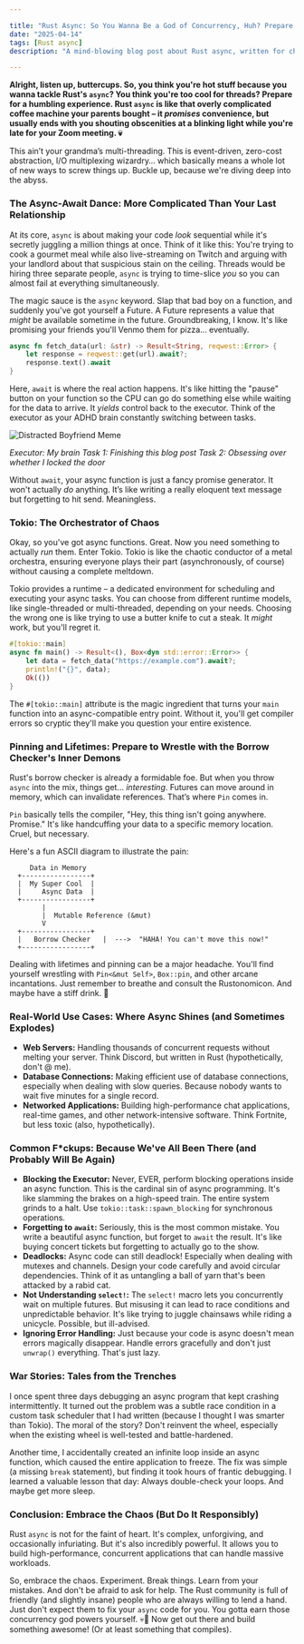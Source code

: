 ```yaml
---

title: "Rust Async: So You Wanna Be a God of Concurrency, Huh? Prepare to Sell Your Soul"
date: "2025-04-14"
tags: [Rust async]
description: "A mind-blowing blog post about Rust async, written for chaotic Gen Z engineers who think threads are boomer tech."

---
```


**Alright, listen up, buttercups. So, you think you're hot stuff because you wanna tackle Rust's `async`? You think you're too cool for threads? Prepare for a humbling experience. Rust `async` is like that overly complicated coffee machine your parents bought – it *promises* convenience, but usually ends with you shouting obscenities at a blinking light while you're late for your Zoom meeting. 💀**

This ain’t your grandma’s multi-threading. This is event-driven, zero-cost abstraction, I/O multiplexing wizardry… which basically means a whole lot of new ways to screw things up. Buckle up, because we're diving deep into the abyss.

### The Async-Await Dance: More Complicated Than Your Last Relationship

At its core, `async` is about making your code *look* sequential while it's secretly juggling a million things at once.  Think of it like this: You're trying to cook a gourmet meal while also live-streaming on Twitch and arguing with your landlord about that suspicious stain on the ceiling. Threads would be hiring three separate people, `async` is trying to time-slice *you* so you can almost fail at everything simultaneously.

The magic sauce is the `async` keyword. Slap that bad boy on a function, and suddenly you've got yourself a Future. A Future represents a value that *might* be available sometime in the future. Groundbreaking, I know. It's like promising your friends you'll Venmo them for pizza... eventually.

```rust
async fn fetch_data(url: &str) -> Result<String, reqwest::Error> {
    let response = reqwest::get(url).await?;
    response.text().await
}
```

Here, `await` is where the real action happens. It's like hitting the "pause" button on your function so the CPU can go do something else while waiting for the data to arrive. It *yields* control back to the executor. Think of the executor as your ADHD brain constantly switching between tasks.

![Distracted Boyfriend Meme](https://i.imgflip.com/1tl7g6.jpg)

*Executor: My brain*
*Task 1: Finishing this blog post*
*Task 2: Obsessing over whether I locked the door*

Without `await`, your async function is just a fancy promise generator. It won't actually *do* anything. It’s like writing a really eloquent text message but forgetting to hit send. Meaningless.

### Tokio: The Orchestrator of Chaos

Okay, so you've got async functions. Great. Now you need something to actually *run* them. Enter Tokio. Tokio is like the chaotic conductor of a metal orchestra, ensuring everyone plays their part (asynchronously, of course) without causing a complete meltdown.

Tokio provides a runtime – a dedicated environment for scheduling and executing your async tasks. You can choose from different runtime models, like single-threaded or multi-threaded, depending on your needs. Choosing the wrong one is like trying to use a butter knife to cut a steak. It *might* work, but you'll regret it.

```rust
#[tokio::main]
async fn main() -> Result<(), Box<dyn std::error::Error>> {
    let data = fetch_data("https://example.com").await?;
    println!("{}", data);
    Ok(())
}
```

The `#[tokio::main]` attribute is the magic ingredient that turns your `main` function into an async-compatible entry point. Without it, you'll get compiler errors so cryptic they'll make you question your entire existence.

### Pinning and Lifetimes: Prepare to Wrestle with the Borrow Checker's Inner Demons

Rust's borrow checker is already a formidable foe. But when you throw `async` into the mix, things get… *interesting*. Futures can move around in memory, which can invalidate references. That’s where `Pin` comes in.

`Pin` basically tells the compiler, "Hey, this thing isn't going anywhere. Promise." It's like handcuffing your data to a specific memory location. Cruel, but necessary.

Here's a fun ASCII diagram to illustrate the pain:

```
     Data in Memory
  +-----------------+
  |  My Super Cool  |
  |     Async Data  |
  +-----------------+
        |
        |  Mutable Reference (&mut)
        V
  +-----------------+
  |   Borrow Checker   |  --->  "HAHA! You can't move this now!"
  +-----------------+

```

Dealing with lifetimes and pinning can be a major headache. You'll find yourself wrestling with `Pin<&mut Self>`, `Box::pin`, and other arcane incantations.  Just remember to breathe and consult the Rustonomicon. And maybe have a stiff drink. 🥃

### Real-World Use Cases: Where Async Shines (and Sometimes Explodes)

*   **Web Servers:** Handling thousands of concurrent requests without melting your server. Think Discord, but written in Rust (hypothetically, don't @ me).
*   **Database Connections:**  Making efficient use of database connections, especially when dealing with slow queries. Because nobody wants to wait five minutes for a single record.
*   **Networked Applications:**  Building high-performance chat applications, real-time games, and other network-intensive software. Think Fortnite, but less toxic (also, hypothetically).

### Common F*ckups:  Because We've All Been There (and Probably Will Be Again)

*   **Blocking the Executor:**  Never, EVER, perform blocking operations inside an async function. This is the cardinal sin of async programming. It's like slamming the brakes on a high-speed train. The entire system grinds to a halt. Use `tokio::task::spawn_blocking` for synchronous operations.
*   **Forgetting to `await`:**  Seriously, this is the most common mistake. You write a beautiful async function, but forget to `await` the result. It's like buying concert tickets but forgetting to actually go to the show.
*   **Deadlocks:** Async code can still deadlock! Especially when dealing with mutexes and channels. Design your code carefully and avoid circular dependencies.  Think of it as untangling a ball of yarn that's been attacked by a rabid cat.
*   **Not Understanding `select!`:** The `select!` macro lets you concurrently wait on multiple futures.  But misusing it can lead to race conditions and unpredictable behavior. It's like trying to juggle chainsaws while riding a unicycle. Possible, but ill-advised.
*   **Ignoring Error Handling:** Just because your code is async doesn't mean errors magically disappear. Handle errors gracefully and don't just `unwrap()` everything. That's just lazy.

### War Stories: Tales from the Trenches

I once spent three days debugging an async program that kept crashing intermittently. It turned out the problem was a subtle race condition in a custom task scheduler that I had written (because I thought I was smarter than Tokio).  The moral of the story?  Don't reinvent the wheel, especially when the existing wheel is well-tested and battle-hardened.

Another time, I accidentally created an infinite loop inside an async function, which caused the entire application to freeze. The fix was simple (a missing `break` statement), but finding it took hours of frantic debugging. I learned a valuable lesson that day:  Always double-check your loops.  And maybe get more sleep.

### Conclusion: Embrace the Chaos (But Do It Responsibly)

Rust `async` is not for the faint of heart. It's complex, unforgiving, and occasionally infuriating. But it's also incredibly powerful. It allows you to build high-performance, concurrent applications that can handle massive workloads.

So, embrace the chaos. Experiment. Break things. Learn from your mistakes. And don't be afraid to ask for help. The Rust community is full of friendly (and slightly insane) people who are always willing to lend a hand. Just don't expect them to fix your `async` code for you. You gotta earn those concurrency god powers yourself. 💀🙏 Now get out there and build something awesome! (Or at least something that compiles).
